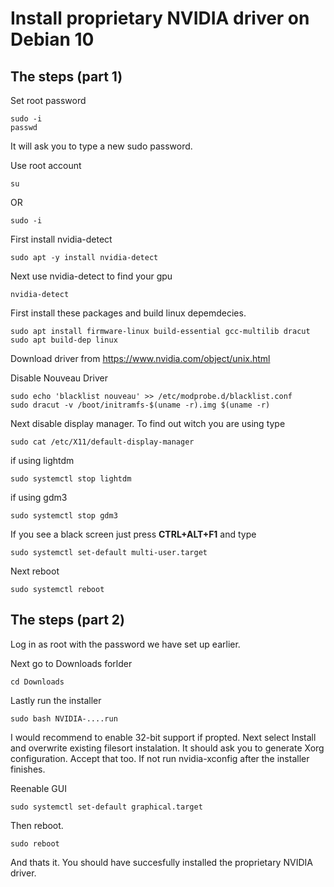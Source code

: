 # Install proprietary NVIDIA driver on Debian 10
## The steps (part 1)
Set root password
```
sudo -i
passwd
```
It will ask you to type a new sudo password.

Use root account
```
su
```
OR
```
sudo -i
```
First install nvidia-detect
```
sudo apt -y install nvidia-detect
```
Next use nvidia-detect to find your gpu
```
nvidia-detect
```
First install these packages and build linux depemdecies.
```
sudo apt install firmware-linux build-essential gcc-multilib dracut
sudo apt build-dep linux
```
Download driver from https://www.nvidia.com/object/unix.html

Disable Nouveau Driver
```
sudo echo 'blacklist nouveau' >> /etc/modprobe.d/blacklist.conf
sudo dracut -v /boot/initramfs-$(uname -r).img $(uname -r)
```
Next disable display manager. To find out witch you are using type
```
sudo cat /etc/X11/default-display-manager
```
if using lightdm
```
sudo systemctl stop lightdm
```
if using gdm3
```
sudo systemctl stop gdm3
```
If you see a black screen just press **CTRL+ALT+F1** and type
```
sudo systemctl set-default multi-user.target
```
Next reboot
```
sudo systemctl reboot
```
## The steps (part 2)
Log in as root with the password we have set up earlier.

Next go to Downloads forlder
```
cd Downloads
```
Lastly run the installer
```
sudo bash NVIDIA-....run
```
I would recommend to enable 32-bit support if propted.
Next select Install and overwrite existing filesort instalation.
It should ask you to generate Xorg configuration. Accept that too.
If not run nvidia-xconfig after the installer finishes.

Reenable GUI
```
sudo systemctl set-default graphical.target
```
Then reboot.
```
sudo reboot
```
And thats it. You should have succesfully installed the proprietary NVIDIA driver.